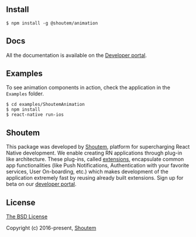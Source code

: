 ## Install

```
$ npm install -g @shoutem/animation
```

## Docs

All the documentation is available on the [Developer portal](http://shoutem.github.io/docs/ui-toolkit/animation/animations).


## Examples

To see animation components in action, check the application in the `Examples` folder.

```
$ cd examples/ShoutemAnimation
$ npm install
$ react-native run-ios
```

## Shoutem

This package was developed by [Shoutem](http://shoutem.github.io), platform for supercharging React Native development. We enable creating RN applications through plug-in like architecture. These plug-ins, called [extensions](http://shoutem.github.io/), encapsulate common app functionalities (like Push Notifications, Authentication with your favorite services, User On-boarding, etc.) which makes development of the application extremely fast by reusing already built extensions. Sign up for beta on our [developer portal](http://shoutem.github.io).

## License

[The BSD License](https://opensource.org/licenses/BSD-3-Clause)

Copyright (c) 2016-present, [Shoutem](http://shoutem.github.io)
